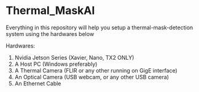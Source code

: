 # Thermal_MaskAI

Everything in this repository will help you setup a thermal-mask-detection system using the hardwares below

Hardwares:
1. Nvidia Jetson Series (Xavier, Nano, TX2 ONLY)
2. A Host PC (Windows preferably)
3. A Thermal Camera (FLIR or any other running on GigE interface)
4. An Optical Camera (USB webcam, or any other USB camera)
5. An Ethernet Cable



